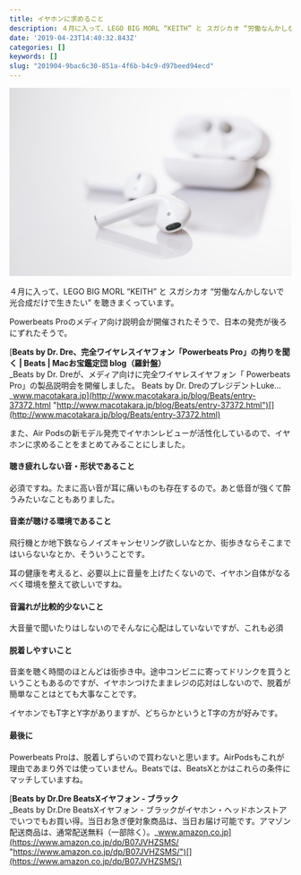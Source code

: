 ```yaml
---
title: イヤホンに求めること
description: ４月に入って、LEGO BIG MORL “KEITH” と スガシカオ “労働なんかしないで光合成だけで生きたい” を聴きまくっています。
date: '2019-04-23T14:40:32.843Z'
categories: []
keywords: []
slug: "201904-9bac6c30-851a-4f6b-b4c9-d97beed94ecd"
---
```

![](1__2__TE2Y7flUzMlp9QihT9OA.jpeg)

４月に入って、LEGO BIG MORL “KEITH” と スガシカオ “労働なんかしないで光合成だけで生きたい” を聴きまくっています。

Powerbeats Proのメディア向け説明会が開催されたそうで、日本の発売が後ろにずれたそうで。

[**Beats by Dr. Dre、完全ワイヤレスイヤフォン「Powerbeats Pro」の拘りを聞く | Beats | Macお宝鑑定団 blog（羅針盤）**  
_Beats by Dr. Dreが、メディア向けに完全ワイヤレスイヤフォン「 Powerbeats Pro」の製品説明会を開催しました。 Beats by Dr. DreのプレジデントLuke…_www.macotakara.jp](http://www.macotakara.jp/blog/Beats/entry-37372.html "http://www.macotakara.jp/blog/Beats/entry-37372.html")[](http://www.macotakara.jp/blog/Beats/entry-37372.html)

また、Air Podsの新モデル発売でイヤホンレビューが活性化しているので、イヤホンに求めることをまとめてみることにしました。

#### 聴き疲れしない音・形状であること

必須ですね。たまに高い音が耳に痛いものも存在するので。あと低音が強くて酔うみたいなこともありました。

#### 音楽が聴ける環境であること

飛行機とか地下鉄ならノイズキャンセリング欲しいなとか、街歩きならそこまではいらないなとか、そういうことです。

耳の健康を考えると、必要以上に音量を上げたくないので、イヤホン自体がなるべく環境を整えて欲しいですね。

#### 音漏れが比較的少ないこと

大音量で聞いたりはしないのでそんなに心配はしていないですが、これも必須

#### 脱着しやすいこと

音楽を聴く時間のほとんどは街歩き中。途中コンビニに寄ってドリンクを買うということもあるのですが、イヤホンつけたままレジの応対はしないので、脱着が簡単なことはとても大事なことです。

イヤホンでもT字とY字がありますが、どちらかというとT字の方が好みです。

#### 最後に

Powerbeats Proは、脱着しずらいので買わないと思います。AirPodsもこれが理由であまり外では使っていません。Beatsでは、BeatsXとかはこれらの条件にマッチしていますね。

[**Beats by Dr.Dre BeatsXイヤフォン - ブラック**  
_Beats by Dr.Dre BeatsXイヤフォン - ブラックがイヤホン・ヘッドホンストアでいつでもお買い得。当日お急ぎ便対象商品は、当日お届け可能です。アマゾン配送商品は、通常配送無料（一部除く）。_www.amazon.co.jp](https://www.amazon.co.jp/dp/B07JVHZSMS/ "https://www.amazon.co.jp/dp/B07JVHZSMS/")[](https://www.amazon.co.jp/dp/B07JVHZSMS/)